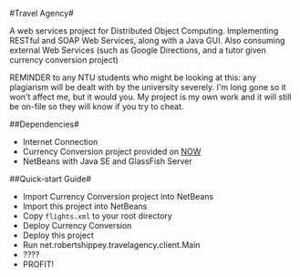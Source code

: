 #Travel Agency#

A web services project for Distributed Object Computing. Implementing RESTful and SOAP Web Services, along with a Java GUI. Also consuming external Web Services (such as Google Directions, and a tutor given currency conversion project)

REMINDER to any NTU students who might be looking at this: any plagiarism will be dealt with by the university severely. I'm long gone so it won't affect me, but it would you. My project is my own work and it will still be on-file so they will know if you try to cheat. 

##Dependencies#

 * Internet Connection
 * Currency Conversion project provided on [NOW](http://now.ntu.ac.uk)
 * NetBeans with Java SE and GlassFish Server

##Quick-start Guide#

 * Import Currency Conversion project into NetBeans
 * Import this project into NetBeans
 * Copy `flights.xml` to your root directory
 * Deploy Currency Conversion
 * Deploy this project
 * Run net.robertshippey.travelagency.client.Main
 * ????
 * PROFIT!
